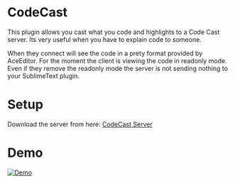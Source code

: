 # CodeCast

This plugin allows you cast what you code and highlights to a Code Cast server. 
Its very useful when you have to explain code to someone.

When they connect will see the code in a prety format provided by AceEditor.
For the moment the client is viewing the code in readonly mode.
Even if they remove the readonly mode the server is not sending nothing to your SublimeText plugin.

# Setup

Download the server from here: [CodeCast Server](https://github.com/mraiur/CodeCastServer)

# Demo
[![Demo](http://img.youtube.com/vi/iBr24c58G9M/0.jpg)](http://www.youtube.com/watch?v=iBr24c58G9M)
